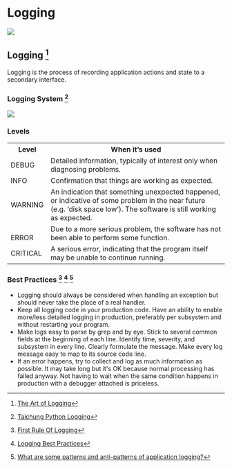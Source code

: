 # Logging

![](http://i.imgur.com/VdiUT.jpg)

## Logging [^1]

Logging is the process of recording application actions and state to a secondary interface.

### Logging System [^3]

![](https://lh3.googleusercontent.com/jbyMnJyc4tQwUkcz_XQAIQrca-LIXz-L3S5kfa8JhKmyiT2zYwgYf1VrS3J98yj2-jvGUsf6fQM5sg=w969-h229-no)

### Levels

<table>
  <tr>
    <th>Level</th>
    <th>When it’s used</th>
  </tr>
  <tr>
    <td>DEBUG</td>
    <td>Detailed information, typically of interest only when diagnosing problems.</td>
  </tr>
  <tr>
    <td>INFO</td>
    <td>Confirmation that things are working as expected.</td>
  </tr>
  <tr>
    <td>WARNING</td>
    <td>An indication that something unexpected happened, or indicative of some problem in the near future (e.g. ‘disk space low’). The software is still working as expected.</td>
  </tr>
  <tr>
    <td><br>ERROR<br></td>
    <td>Due to a more serious problem, the software has not been able to perform some function.</td>
  </tr>
  <tr>
    <td>CRITICAL</td>
    <td>A serious error, indicating that the program itself may be unable to continue running.</td>
  </tr>
</table>

### Best Practices [^2] [^4] [^5]

* Logging should always be considered when handling an exception but should never take the place of a real handler.
* Keep all logging code in your production code. Have an ability to enable more/less detailed logging in production, preferably per subsystem and without restarting your program.
* Make logs easy to parse by grep and by eye. Stick to several common fields at the beginning of each line. Identify time, severity, and subsystem in every line. Clearly formulate the message. Make every log message easy to map to its source code line.
* If an error happens, try to collect and log as much information as possible. It may take long but it's OK because normal processing has failed anyway. Not having to wait when the same condition happens in production with a debugger attached is priceless.


[^1]: [The Art of Logging](http://www.codeproject.com/Articles/42354/The-Art-of-Logging)
[^2]: [First Rule Of Logging](http://c2.com/cgi/wiki?FirstRuleOfLogging)
[^3]: [Taichung Python Logging](http://www.slideshare.net/ChunChiaChen1/20151024-taichungpy-python-logging)
[^4]: [Logging Best Practices](http://c2.com/cgi/wiki?LoggingBestPractices)
[^5]: [What are some patterns and anti-patterns of application logging?](http://programmers.stackexchange.com/questions/112402/what-are-some-patterns-and-anti-patterns-of-application-logging)

